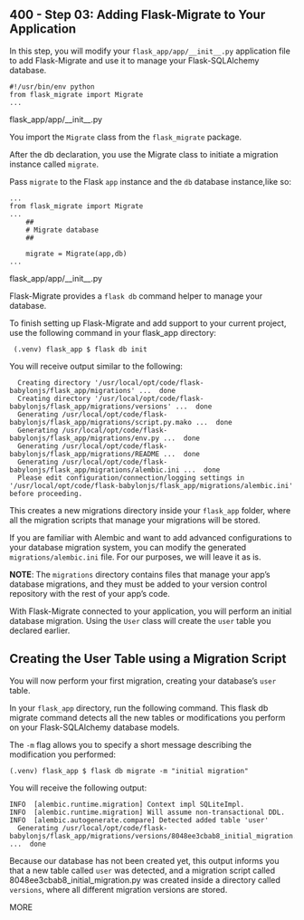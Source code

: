 ## 400 - Step 03: Adding Flask-Migrate to Your Application

In this step, you will modify your ```flask_app/app/__init__.py``` application file to add Flask-Migrate and use it to manage your Flask-SQLAlchemy database.

```
#!/usr/bin/env python
from flask_migrate import Migrate
...
```
flask_app/app/\_\_init__.py

You import the ```Migrate``` class from the ```flask_migrate``` package.

After the db declaration, you use the Migrate class to initiate a migration instance called ```migrate```.

Pass ```migrate``` to the Flask ```app``` instance and the ```db``` database instance,like so:

```
...
from flask_migrate import Migrate
... 
    ##
    # Migrate database
    ##

    migrate = Migrate(app,db)
...
```
flask_app/app/\_\_init__.py

Flask-Migrate provides a ```flask db``` command helper to manage your database.

To finish setting up Flask-Migrate and add support to your current project, use the following command in your flask_app directory:

```
 (.venv) flask_app $ flask db init
```

You will receive output similar to the following:

```
  Creating directory '/usr/local/opt/code/flask-babylonjs/flask_app/migrations' ...  done
  Creating directory '/usr/local/opt/code/flask-babylonjs/flask_app/migrations/versions' ...  done
  Generating /usr/local/opt/code/flask-babylonjs/flask_app/migrations/script.py.mako ...  done
  Generating /usr/local/opt/code/flask-babylonjs/flask_app/migrations/env.py ...  done
  Generating /usr/local/opt/code/flask-babylonjs/flask_app/migrations/README ...  done
  Generating /usr/local/opt/code/flask-babylonjs/flask_app/migrations/alembic.ini ...  done
  Please edit configuration/connection/logging settings in '/usr/local/opt/code/flask-babylonjs/flask_app/migrations/alembic.ini' before proceeding.
```

This creates a new migrations directory inside your ```flask_app``` folder, where all the migration scripts that manage your migrations will be stored.

If you are familiar with Alembic and want to add advanced configurations to your database migration system, you can modify the generated ```migrations/alembic.ini``` file. For our purposes, we will leave it as is.

**NOTE**: The ```migrations``` directory contains files that manage your app’s database migrations, and they must be added to your version control repository with the rest of your app’s code.

With Flask-Migrate connected to your application, you will perform an initial database migration. Using the ```User``` class will create the ```user``` table you declared earlier.

## Creating the User Table using a Migration Script

You will now perform your first migration, creating your database’s ```user``` table.

In your ```flask_app``` directory, run the following command. This flask db migrate command detects all the new tables or modifications you perform on your Flask-SQLAlchemy database models.

The ```-m``` flag allows you to specify a short message describing the modification you performed:

```
(.venv) flask_app $ flask db migrate -m "initial migration"
```

You will receive the following output:

```
INFO  [alembic.runtime.migration] Context impl SQLiteImpl.
INFO  [alembic.runtime.migration] Will assume non-transactional DDL.
INFO  [alembic.autogenerate.compare] Detected added table 'user'
  Generating /usr/local/opt/code/flask-babylonjs/flask_app/migrations/versions/8048ee3cbab8_initial_migration.py ...  done
```

Because our database has not been created yet, this output informs you that a new table called ```user``` was detected, and a migration script called 8048ee3cbab8_initial_migration.py was created inside a directory called ```versions```, where all different migration versions are stored.



MORE